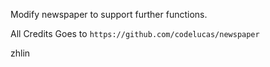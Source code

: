 


Modify newspaper to support further functions.


All Credits Goes to ``https://github.com/codelucas/newspaper``

zhlin